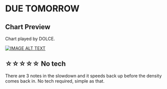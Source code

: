 # DUE TOMORROW

## Chart Preview

Chart played by DOLCE.

[![IMAGE ALT TEXT](http://img.youtube.com/vi/IJeEx0ndt20/0.jpg)](https://youtu.be/IJeEx0ndt20?t=50 "DUE TOMORROW (A) MAX-??? / played by DOLCE. / beatmania IIDX25 CANNON BALLERS")

## ☆☆☆☆☆ No tech

There are 3 notes in the slowdown and it speeds back up before the density comes back in. No tech required, simple as that.

